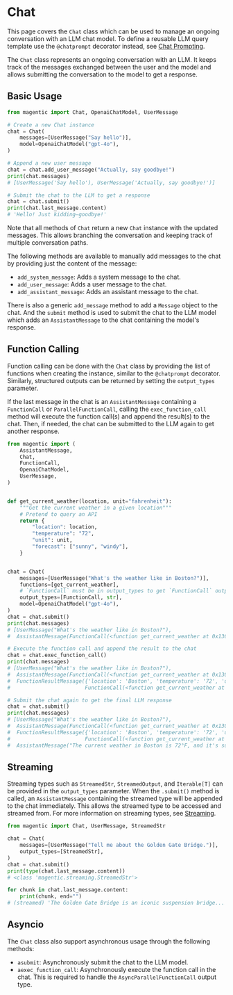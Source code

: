 # Chat

This page covers the `Chat` class which can be used to manage an ongoing conversation with an LLM chat model. To define a reusable LLM query template use the `@chatprompt` decorator instead, see [Chat Prompting](chat-prompting.md).

The `Chat` class represents an ongoing conversation with an LLM. It keeps track of the messages exchanged between the user and the model and allows submitting the conversation to the model to get a response.

## Basic Usage

```python
from magentic import Chat, OpenaiChatModel, UserMessage

# Create a new Chat instance
chat = Chat(
    messages=[UserMessage("Say hello")],
    model=OpenaiChatModel("gpt-4o"),
)

# Append a new user message
chat = chat.add_user_message("Actually, say goodbye!")
print(chat.messages)
# [UserMessage('Say hello'), UserMessage('Actually, say goodbye!')]

# Submit the chat to the LLM to get a response
chat = chat.submit()
print(chat.last_message.content)
# 'Hello! Just kidding—goodbye!'
```

Note that all methods of `Chat` return a new `Chat` instance with the updated messages. This allows branching the conversation and keeping track of multiple conversation paths.

The following methods are available to manually add messages to the chat by providing just the content of the message:

- `add_system_message`: Adds a system message to the chat.
- `add_user_message`: Adds a user message to the chat.
- `add_assistant_message`: Adds an assistant message to the chat.

There is also a generic `add_message` method to add a `Message` object to the chat. And the `submit` method is used to submit the chat to the LLM model which adds an `AssistantMessage` to the chat containing the model's response.

## Function Calling

Function calling can be done with the `Chat` class by providing the list of functions when creating the instance, similar to the `@chatprompt` decorator. Similarly, structured outputs can be returned by setting the `output_types` parameter.

If the last message in the chat is an `AssistantMessage` containing a `FunctionCall` or `ParallelFunctionCall`, calling the `exec_function_call` method will execute the function call(s) and append the result(s) to the chat. Then, if needed, the chat can be submitted to the LLM again to get another response.

```python hl_lines="23-25"
from magentic import (
    AssistantMessage,
    Chat,
    FunctionCall,
    OpenaiChatModel,
    UserMessage,
)


def get_current_weather(location, unit="fahrenheit"):
    """Get the current weather in a given location"""
    # Pretend to query an API
    return {
        "location": location,
        "temperature": "72",
        "unit": unit,
        "forecast": ["sunny", "windy"],
    }


chat = Chat(
    messages=[UserMessage("What's the weather like in Boston?")],
    functions=[get_current_weather],
    # `FunctionCall` must be in output_types to get `FunctionCall` outputs
    output_types=[FunctionCall, str],
    model=OpenaiChatModel("gpt-4o"),
)
chat = chat.submit()
print(chat.messages)
# [UserMessage("What's the weather like in Boston?"),
#  AssistantMessage(FunctionCall(<function get_current_weather at 0x130a92160>, 'Boston'))]

# Execute the function call and append the result to the chat
chat = chat.exec_function_call()
print(chat.messages)
# [UserMessage("What's the weather like in Boston?"),
#  AssistantMessage(FunctionCall(<function get_current_weather at 0x130a92160>, 'Boston')),
#  FunctionResultMessage({'location': 'Boston', 'temperature': '72', 'unit': 'fahrenheit', 'forecast': ['sunny', 'windy']},
#                        FunctionCall(<function get_current_weather at 0x130a92160>, 'Boston'))]

# Submit the chat again to get the final LLM response
chat = chat.submit()
print(chat.messages)
# [UserMessage("What's the weather like in Boston?"),
#  AssistantMessage(FunctionCall(<function get_current_weather at 0x130a92160>, 'Boston')),
#  FunctionResultMessage({'location': 'Boston', 'temperature': '72', 'unit': 'fahrenheit', 'forecast': ['sunny', 'windy']},
#                        FunctionCall(<function get_current_weather at 0x130a92160>, 'Boston')),
#  AssistantMessage("The current weather in Boston is 72°F, and it's sunny with windy conditions.")]
```

## Streaming

Streaming types such as `StreamedStr`, `StreamedOutput`, and `Iterable[T]` can be provided in the `output_types` parameter. When the `.submit()` method is called, an `AssistantMessage` containing the streamed type will be appended to the chat immediately. This allows the streamed type to be accessed and streamed from. For more information on streaming types, see [Streaming](streaming.md).

```python
from magentic import Chat, UserMessage, StreamedStr

chat = Chat(
    messages=[UserMessage("Tell me about the Golden Gate Bridge.")],
    output_types=[StreamedStr],
)
chat = chat.submit()
print(type(chat.last_message.content))
# <class 'magentic.streaming.StreamedStr'>

for chunk in chat.last_message.content:
    print(chunk, end="")
# (streamed) 'The Golden Gate Bridge is an iconic suspension bridge...
```

## Asyncio

The `Chat` class also support asynchronous usage through the following methods:

- `asubmit`: Asynchronously submit the chat to the LLM model.
- `aexec_function_call`: Asynchronously execute the function call in the chat. This is required to handle the `AsyncParallelFunctionCall` output type.
